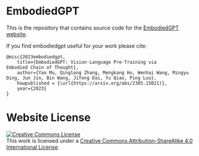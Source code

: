 # EmbodiedGPT

This is the repository that contains source code for the [EmbodiedGPT website](https://embodiedgpt.github.io).

If you find embodiedgpt useful for your work please cite:
```
@misc{2023embodiedgpt,
    title={EmbodiedGPT: Vision-Language Pre-Training via
Embodied Chain of Thought},
    author={Yao Mu, Qinglong Zhang, Mengkang Hu, Wenhai Wang, Mingyu Ding, Jun Jin, Bin Wang, Jifeng Dai, Yu Qiao, Ping Luo},
    howpublished = {\url{https://arxiv.org/abs/2305.15021)},
    year={2023}
}
```

# Website License
<a rel="license" href="http://creativecommons.org/licenses/by-sa/4.0/"><img alt="Creative Commons License" style="border-width:0" src="https://i.creativecommons.org/l/by-sa/4.0/88x31.png" /></a><br />This work is licensed under a <a rel="license" href="http://creativecommons.org/licenses/by-sa/4.0/">Creative Commons Attribution-ShareAlike 4.0 International License</a>.
